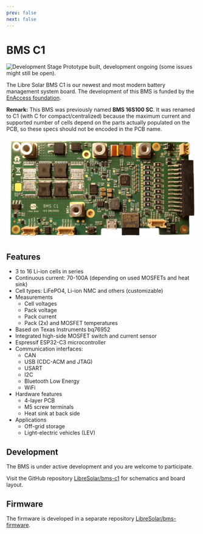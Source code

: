 ```yaml
---
prev: false
next: false
---
```


# BMS C1

![Development Stage](https://img.shields.io/badge/development%20stage-beta-orange.svg) Prototype built, development ongoing (some issues might still be open).

The Libre Solar BMS C1 is our newest and most modern battery management system board. The development of this BMS is funded by the [EnAccess foundation](https://enaccess.org).

**Remark:** This BMS was previously named **BMS 16S100 SC**. It was renamed to C1 (with C for compact/centralized) because the maximum current and supported number of cells depend on the parts actually populated on the PCB, so these specs should not be encoded in the PCB name.

![BMS C1](./images/bms-c1_v0-3.jpg)

## Features

- 3 to 16 Li-ion cells in series
- Continuous current: 70-100A (depending on used MOSFETs and heat sink)
- Cell types: LiFePO4, Li-ion NMC and others (customizable)
- Measurements
  - Cell voltages
  - Pack voltage
  - Pack current
  - Pack (2x) and MOSFET temperatures
- Based on Texas Instruments bq76952
- Integrated high-side MOSFET switch and current sensor
- Espressif ESP32-C3 microcontroller
- Communication interfaces:
  - CAN
  - USB (CDC-ACM and JTAG)
  - USART
  - I2C
  - Bluetooth Low Energy
  - WiFi
- Hardware features
  - 4-layer PCB
  - M5 screw terminals
  - Heat sink at back side
- Applications
  - Off-grid storage
  - Light-electric vehicles (LEV)

## Development

The BMS is under active development and you are welcome to participate.

Visit the GitHub repository [LibreSolar/bms-c1](https://github.com/LibreSolar/bms-c1) for schematics and board layout.

## Firmware

The firmware is developed in a separate repository [LibreSolar/bms-firmware](https://github.com/LibreSolar/bms-firmware).
